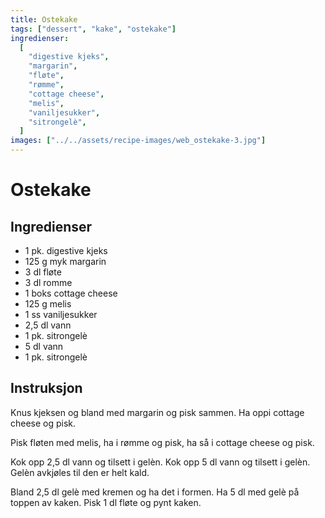 ```yaml
---
title: Ostekake
tags: ["dessert", "kake", "ostekake"]
ingredienser:
  [
    "digestive kjeks",
    "margarin",
    "fløte",
    "rømme",
    "cottage cheese",
    "melis",
    "vaniljesukker",
    "sitrongelè",
  ]
images: ["../../assets/recipe-images/web_ostekake-3.jpg"]
---
```


# Ostekake

## Ingredienser

- 1 pk. digestive kjeks
- 125 g myk margarin
- 3 dl fløte
- 3 dl romme
- 1 boks cottage cheese
- 125 g melis
- 1 ss vaniljesukker
- 2,5 dl vann
- 1 pk. sitrongelè
- 5 dl vann
- 1 pk. sitrongelè

## Instruksjon

Knus kjeksen og bland med margarin og pisk sammen. Ha oppi cottage cheese og pisk.

Pisk fløten med melis, ha i rømme og pisk, ha så i cottage cheese og pisk.

Kok opp 2,5 dl vann og tilsett i gelèn. Kok opp 5 dl vann og tilsett i gelèn. Gelèn avkjøles til den er helt kald.

Bland 2,5 dl gelè med kremen og ha det i formen. Ha 5 dl med gelè på toppen av kaken. Pisk 1 dl fløte og pynt kaken.

